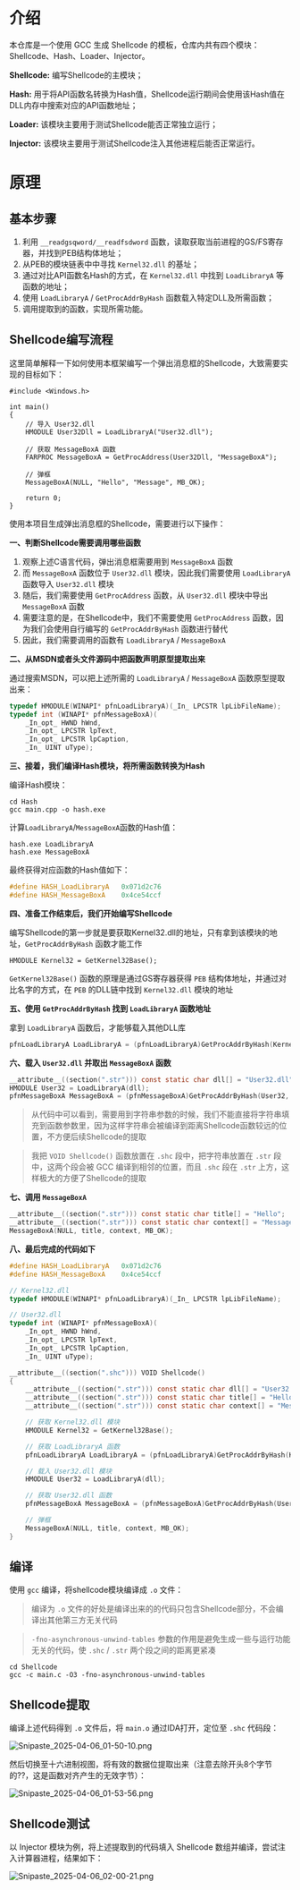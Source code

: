 # 介绍

本仓库是一个使用 GCC 生成 Shellcode 的模板，仓库内共有四个模块：Shellcode、Hash、Loader、Injector。

**Shellcode:** 编写Shellcode的主模块；

**Hash:** 用于将API函数名转换为Hash值，Shellcode运行期间会使用该Hash值在DLL内存中搜索对应的API函数地址；

**Loader:** 该模块主要用于测试Shellcode能否正常独立运行；

**Injector:** 该模块主要用于测试Shellcode注入其他进程后能否正常运行。

# 原理

## 基本步骤

1. 利用 `__readgsqword/__readfsdword` 函数，读取获取当前进程的GS/FS寄存器，并找到PEB结构体地址；
2. 从PEB的模块链表中中寻找 `Kernel32.dll` 的基址；
3. 通过对比API函数名Hash的方式，在 `Kernel32.dll` 中找到 `LoadLibraryA` 等函数的地址；
4. 使用 `LoadLibraryA` / `GetProcAddrByHash` 函数载入特定DLL及所需函数；
5. 调用提取到的函数，实现所需功能。

## Shellcode编写流程

这里简单解释一下如何使用本框架编写一个弹出消息框的Shellcode，大致需要实现的目标如下：

```
#include <Windows.h>

int main()
{
	// 导入 User32.dll
    HMODULE User32Dll = LoadLibraryA("User32.dll");

    // 获取 MessageBoxA 函数
    FARPROC MessageBoxA = GetProcAddress(User32Dll, "MessageBoxA");

    // 弹框
    MessageBoxA(NULL, "Hello", "Message", MB_OK);
    
    return 0;
}
```

使用本项目生成弹出消息框的Shellcode，需要进行以下操作：

**一、判断Shellcode需要调用哪些函数**

1. 观察上述C语言代码，弹出消息框需要用到 `MessageBoxA` 函数
2. 而 `MessageBoxA` 函数位于 `User32.dll` 模块，因此我们需要使用 `LoadLibraryA` 函数导入 `User32.dll` 模块
3. 随后，我们需要使用 `GetProcAddress` 函数，从 `User32.dll` 模块中导出 `MessageBoxA` 函数
4. 需要注意的是，在Shellcode中，我们不需要使用 `GetProcAddress` 函数，因为我们会使用自行编写的 `GetProcAddrByHash` 函数进行替代
5. 因此，我们需要调用的函数有 `LoadLibraryA` / `MessageBoxA`

**二、从MSDN或者头文件源码中把函数声明原型提取出来**

通过搜索MSDN，可以把上述所需的 `LoadLibraryA` / `MessageBoxA` 函数原型提取出来：

```c
typedef HMODULE(WINAPI* pfnLoadLibraryA)(_In_ LPCSTR lpLibFileName);
typedef int (WINAPI* pfnMessageBoxA)(
    _In_opt_ HWND hWnd,
    _In_opt_ LPCSTR lpText,
    _In_opt_ LPCSTR lpCaption,
    _In_ UINT uType);
```

**三、接着，我们编译Hash模块，将所需函数转换为Hash**

编译Hash模块：

```
cd Hash
gcc main.cpp -o hash.exe
```

计算`LoadLibraryA`/`MessageBoxA`函数的Hash值：

```
hash.exe LoadLibraryA
hash.exe MessageBoxA
```

最终获得对应函数的Hash值如下：

```c
#define HASH_LoadLibraryA	0x071d2c76
#define HASH_MessageBoxA	0x4ce54ccf
```

**四、准备工作结束后，我们开始编写Shellcode**

编写Shellcode的第一步就是要获取Kernel32.dll的地址，只有拿到该模块的地址，`GetProcAddrByHash` 函数才能工作

```
HMODULE Kernel32 = GetKernel32Base();
```

`GetKernel32Base()` 函数的原理是通过GS寄存器获得 `PEB` 结构体地址，并通过对比名字的方式，在 `PEB` 的DLL链中找到 `Kernel32.dll` 模块的地址

**五、使用 `GetProcAddrByHash` 找到 `LoadLibraryA` 函数地址**

拿到 `LoadLibraryA` 函数后，才能够载入其他DLL库

```c
pfnLoadLibraryA LoadLibraryA = (pfnLoadLibraryA)GetProcAddrByHash(Kernel32, HASH_LoadLibraryA);
```

**六、载入 `User32.dll` 并取出 `MessageBoxA` 函数**

```c
__attribute__((section(".str"))) const static char dll[] = "User32.dll";
HMODULE User32 = LoadLibraryA(dll);
pfnMessageBoxA MessageBoxA = (pfnMessageBoxA)GetProcAddrByHash(User32, HASH_MessageBoxA);
```

> 从代码中可以看到，需要用到字符串参数的时候，我们不能直接将字符串填充到函数参数里，因为这样字符串会被编译到距离Shellcode函数较远的位置，不方便后续Shellcode的提取

> 我把 `VOID Shellcode()` 函数放置在 `.shc` 段中，把字符串放置在 `.str` 段中，这两个段会被 GCC 编译到相邻的位置，而且 `.shc` 段在 `.str` 上方，这样极大的方便了Shellcode的提取

**七、调用 `MessageBoxA`**

```c
__attribute__((section(".str"))) const static char title[] = "Hello";
__attribute__((section(".str"))) const static char context[] = "Message";
MessageBoxA(NULL, title, context, MB_OK);
```

**八、最后完成的代码如下**

```c
#define HASH_LoadLibraryA	0x071d2c76
#define HASH_MessageBoxA	0x4ce54ccf

// Kernel32.dll
typedef HMODULE(WINAPI* pfnLoadLibraryA)(_In_ LPCSTR lpLibFileName);

// User32.dll
typedef int (WINAPI* pfnMessageBoxA)(
    _In_opt_ HWND hWnd,
    _In_opt_ LPCSTR lpText,
    _In_opt_ LPCSTR lpCaption,
    _In_ UINT uType);

__attribute__((section(".shc"))) VOID Shellcode()
{
    __attribute__((section(".str"))) const static char dll[] = "User32.dll";
    __attribute__((section(".str"))) const static char title[] = "Hello";
    __attribute__((section(".str"))) const static char context[] = "Message";

    // 获取 Kernel32.dll 模块
    HMODULE Kernel32 = GetKernel32Base();

    // 获取 LoadLibraryA 函数
    pfnLoadLibraryA LoadLibraryA = (pfnLoadLibraryA)GetProcAddrByHash(Kernel32, HASH_LoadLibraryA);

    // 载入 User32.dll 模块
    HMODULE User32 = LoadLibraryA(dll);

    // 获取 User32.dll 函数
    pfnMessageBoxA MessageBoxA = (pfnMessageBoxA)GetProcAddrByHash(User32, HASH_MessageBoxA);

    // 弹框
    MessageBoxA(NULL, title, context, MB_OK);
}
```

## 编译

使用 `gcc` 编译，将shellcode模块编译成 `.o` 文件：

> 编译为 `.o` 文件的好处是编译出来的的代码只包含Shellcode部分，不会编译出其他第三方无关代码

> `-fno-asynchronous-unwind-tables` 参数的作用是避免生成一些与运行功能无关的代码，使 `.shc` / `.str` 两个段之间的距离更紧凑

```
cd Shellcode
gcc -c main.c -O3 -fno-asynchronous-unwind-tables
```

## Shellcode提取

编译上述代码得到 `.o` 文件后，将 `main.o` 通过IDA打开，定位至 `.shc` 代码段：

![Snipaste_2025-04-06_01-50-10.png](assets/Snipaste_2025-04-06_01-50-10.png)

然后切换至十六进制视图，将有效的数据位提取出来（注意去除开头8个字节的??，这是函数对齐产生的无效字节）：

![Snipaste_2025-04-06_01-53-56.png](assets/Snipaste_2025-04-06_01-53-56.png)

## Shellcode测试

以 Injector 模块为例，将上述提取到的代码填入 Shellcode 数组并编译，尝试注入计算器进程，结果如下：

![Snipaste_2025-04-06_02-00-21.png](assets/Snipaste_2025-04-06_02-00-21.png)
